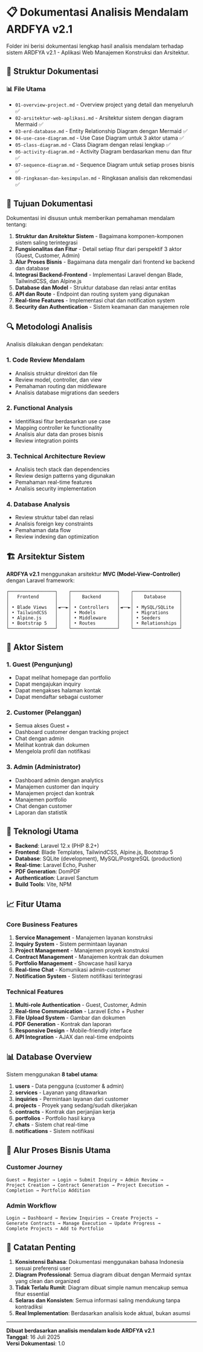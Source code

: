 # 📋 Dokumentasi Analisis Mendalam ARDFYA v2.1

Folder ini berisi dokumentasi lengkap hasil analisis mendalam terhadap sistem ARDFYA v2.1 - Aplikasi Web Manajemen Konstruksi dan Arsitektur.

## 📁 Struktur Dokumentasi

### 📊 **File Utama**
- `01-overview-project.md` - Overview project yang detail dan menyeluruh ✅
- `02-arsitektur-web-aplikasi.md` - Arsitektur sistem dengan diagram Mermaid ✅
- `03-erd-database.md` - Entity Relationship Diagram dengan Mermaid ✅
- `04-use-case-diagram.md` - Use Case Diagram untuk 3 aktor utama ✅
- `05-class-diagram.md` - Class Diagram dengan relasi lengkap ✅
- `06-activity-diagram.md` - Activity Diagram berdasarkan menu dan fitur ✅
- `07-sequence-diagram.md` - Sequence Diagram untuk setiap proses bisnis ✅
- `08-ringkasan-dan-kesimpulan.md` - Ringkasan analisis dan rekomendasi ✅

## 🎯 Tujuan Dokumentasi

Dokumentasi ini disusun untuk memberikan pemahaman mendalam tentang:

1. **Struktur dan Arsitektur Sistem** - Bagaimana komponen-komponen sistem saling terintegrasi
2. **Fungsionalitas dan Fitur** - Detail setiap fitur dari perspektif 3 aktor (Guest, Customer, Admin)
3. **Alur Proses Bisnis** - Bagaimana data mengalir dari frontend ke backend dan database
4. **Integrasi Backend-Frontend** - Implementasi Laravel dengan Blade, TailwindCSS, dan Alpine.js
5. **Database dan Model** - Struktur database dan relasi antar entitas
6. **API dan Route** - Endpoint dan routing system yang digunakan
7. **Real-time Features** - Implementasi chat dan notification system
8. **Security dan Authentication** - Sistem keamanan dan manajemen role

## 🔍 Metodologi Analisis

Analisis dilakukan dengan pendekatan:

### 1. **Code Review Mendalam**
- Analisis struktur direktori dan file
- Review model, controller, dan view
- Pemahaman routing dan middleware
- Analisis database migrations dan seeders

### 2. **Functional Analysis**
- Identifikasi fitur berdasarkan use case
- Mapping controller ke functionality
- Analisis alur data dan proses bisnis
- Review integration points

### 3. **Technical Architecture Review**
- Analisis tech stack dan dependencies
- Review design patterns yang digunakan
- Pemahaman real-time features
- Analisis security implementation

### 4. **Database Analysis**
- Review struktur tabel dan relasi
- Analisis foreign key constraints
- Pemahaman data flow
- Review indexing dan optimization

## 🏗️ Arsitektur Sistem

**ARDFYA v2.1** menggunakan arsitektur **MVC (Model-View-Controller)** dengan Laravel framework:

```
┌─────────────────┐    ┌─────────────────┐    ┌─────────────────┐
│   Frontend      │    │    Backend      │    │    Database     │
│                 │    │                 │    │                 │
│ • Blade Views   │◄──►│ • Controllers   │◄──►│ • MySQL/SQLite  │
│ • TailwindCSS   │    │ • Models        │    │ • Migrations    │
│ • Alpine.js     │    │ • Middleware    │    │ • Seeders       │
│ • Bootstrap 5   │    │ • Routes        │    │ • Relationships │
└─────────────────┘    └─────────────────┘    └─────────────────┘
```

## 👥 Aktor Sistem

### 1. **Guest (Pengunjung)**
- Dapat melihat homepage dan portfolio
- Dapat mengajukan inquiry
- Dapat mengakses halaman kontak
- Dapat mendaftar sebagai customer

### 2. **Customer (Pelanggan)**
- Semua akses Guest +
- Dashboard customer dengan tracking project
- Chat dengan admin
- Melihat kontrak dan dokumen
- Mengelola profil dan notifikasi

### 3. **Admin (Administrator)**
- Dashboard admin dengan analytics
- Manajemen customer dan inquiry
- Manajemen project dan kontrak
- Manajemen portfolio
- Chat dengan customer
- Laporan dan statistik

## 🚀 Teknologi Utama

- **Backend**: Laravel 12.x (PHP 8.2+)
- **Frontend**: Blade Templates, TailwindCSS, Alpine.js, Bootstrap 5
- **Database**: SQLite (development), MySQL/PostgreSQL (production)
- **Real-time**: Laravel Echo, Pusher
- **PDF Generation**: DomPDF
- **Authentication**: Laravel Sanctum
- **Build Tools**: Vite, NPM

## 📈 Fitur Utama

### **Core Business Features**
1. **Service Management** - Manajemen layanan konstruksi
2. **Inquiry System** - Sistem permintaan layanan
3. **Project Management** - Manajemen proyek konstruksi
4. **Contract Management** - Manajemen kontrak dan dokumen
5. **Portfolio Management** - Showcase hasil karya
6. **Real-time Chat** - Komunikasi admin-customer
7. **Notification System** - Sistem notifikasi terintegrasi

### **Technical Features**
1. **Multi-role Authentication** - Guest, Customer, Admin
2. **Real-time Communication** - Laravel Echo + Pusher
3. **File Upload System** - Gambar dan dokumen
4. **PDF Generation** - Kontrak dan laporan
5. **Responsive Design** - Mobile-friendly interface
6. **API Integration** - AJAX dan real-time endpoints

## 📊 Database Overview

Sistem menggunakan **8 tabel utama**:

1. **users** - Data pengguna (customer & admin)
2. **services** - Layanan yang ditawarkan
3. **inquiries** - Permintaan layanan dari customer
4. **projects** - Proyek yang sedang/sudah dikerjakan
5. **contracts** - Kontrak dan perjanjian kerja
6. **portfolios** - Portfolio hasil karya
7. **chats** - Sistem chat real-time
8. **notifications** - Sistem notifikasi

## 🔄 Alur Proses Bisnis Utama

### **Customer Journey**
```
Guest → Register → Login → Submit Inquiry → Admin Review → 
Project Creation → Contract Generation → Project Execution → 
Completion → Portfolio Addition
```

### **Admin Workflow**
```
Login → Dashboard → Review Inquiries → Create Projects → 
Generate Contracts → Manage Execution → Update Progress → 
Complete Projects → Add to Portfolio
```

## 📝 Catatan Penting

1. **Konsistensi Bahasa**: Dokumentasi menggunakan bahasa Indonesia sesuai preferensi user
2. **Diagram Professional**: Semua diagram dibuat dengan Mermaid syntax yang clean dan organized
3. **Tidak Terlalu Rumit**: Diagram dibuat simple namun mencakup semua fitur essential
4. **Selaras dan Konsisten**: Semua informasi saling mendukung tanpa kontradiksi
5. **Real Implementation**: Berdasarkan analisis kode aktual, bukan asumsi

---

**Dibuat berdasarkan analisis mendalam kode ARDFYA v2.1**  
**Tanggal**: 16 Juli 2025  
**Versi Dokumentasi**: 1.0
